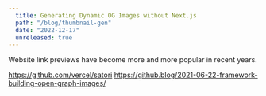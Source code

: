```yaml
---
  title: Generating Dynamic OG Images without Next.js
  path: "/blog/thumbnail-gen"
  date: "2022-12-17"
  unreleased: true
---
```


Website link previews have become more and more popular in recent years.

https://github.com/vercel/satori
https://github.blog/2021-06-22-framework-building-open-graph-images/
